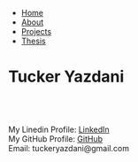 <ul>
  <li><a class="active" href="https://tuckeryazdani.github.io/mywebsite/">Home</a></li>
  <li><a href="about.html">About</a></li>
  <li><a href="projects.html">Projects</a></li>
  <li><a href="thesis.html">Thesis</a></li>
</ul>
<h1> Tucker Yazdani </h1>

<body> 
  <br><br><br>
  My Linedin Profile:  <a href="https://www.linkedin.com/in/tuckeryazdani/" title="LinkedIn">LinkedIn</a><br>
  My GitHub Profile:   <a href="https://github.com/tuckeryazdani" title="LinkedIn">GitHub</a><br>
</body>
<footer>
  Email: tuckeryazdani@gmail.com
</footer>

